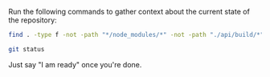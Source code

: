 Run the following commands to gather context about the current state of the repository:

```bash
find . -type f -not -path "*/node_modules/*" -not -path "./api/build/*" -not -path "./.git/*" -not -path "./mobile/ios/*" -not -path "./mobile/.expo/*" -not -path "./web/.next/*"

git status
```

Just say "I am ready" once you're done.
